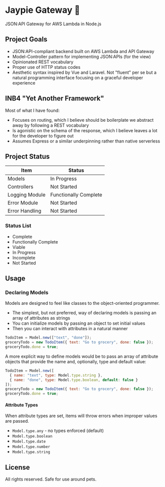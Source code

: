# Jaypie Gateway 🔹

JSON:API Gateway for AWS Lambda in Node.js

## Project Goals

* JSON:API-compliant backend built on AWS Lambda and API Gateway
* Model-Controller pattern for implementing JSON:APIs (for the view)
* Opinionated REST vocabulary
* Proper use of HTTP status codes
* Aesthetic syntax inspired by Vue and Laravel.  Not "fluent" per se but a natural programming interface focusing on a graceful developer experience

## INB4 "Yet Another Framework"

Most of what I have found:

* Focuses on routing, which I believe should be boilerplate we abstract away by following a REST vocabulary
* Is agonistic on the schema of the response, which I believe leaves a lot for the developer to figure out
* Assumes Express or a similar underpinning rather than native serverless

## Project Status

| Item           | Status                |
| -------------- | --------------------- |
| Models         | In Progress           |
| Controllers    | Not Started           |
| Logging Module | Functionally Complete |
| Error Module   | Not Started           |
| Error Handling | Not Started           |

### Status List

* Complete
* Functionally Complete
* Viable
* In Progress
* Incomplete
* Not Started

## Usage

### Declaring Models

Models are designed to feel like classes to the object-oriented programmer.

* The simplest, but not preferred, way of declaring models is passing an array of attributes as strings
* You can initialize models by passing an object to set initial values
* Then you can interact with attributes in a natural manner

``` javascript
TodoItem = Model.new(["text", "done"]);
groceryTodo = new TodoItem({ text: "Go to grocery", done: false });
groceryTodo.done = true;
```

A more explicit way to define models would be to pass an array of attribute objects that provide the name and, optionally, type and default value:

``` javascript
TodoItem = Model.new([
  { name: "text", type: Model.type.string },
  { name: "done", type: Model.type.boolean, default: false }
]);
groceryTodo = new TodoItem({ text: "Go to grocery", done: false });
groceryTodo.done = true;
```

#### Attribute Types

When attribute types are set, items will throw errors when improper values are passed.

* `Model.type.any` - no types enforced (default)
* `Model.type.boolean`
* `Model.type.date`
* `Model.type.number`
* `Model.type.string`

## License

All rights reserved.  Safe for use around pets.
